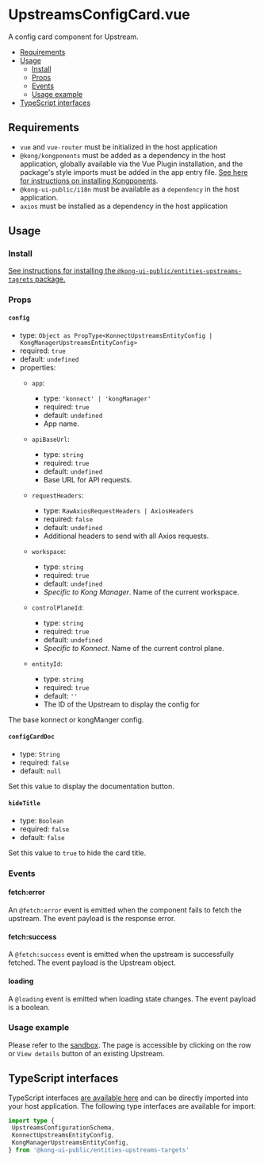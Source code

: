 # UpstreamsConfigCard.vue

A config card component for Upstream.

- [Requirements](#requirements)
- [Usage](#usage)
  - [Install](#install)
  - [Props](#props)
  - [Events](#events)
  - [Usage example](#usage-example)
- [TypeScript interfaces](#typescript-interfaces)

## Requirements

- `vue` and `vue-router` must be initialized in the host application
- `@kong/kongponents` must be added as a dependency in the host application, globally available via the Vue Plugin installation, and the package's style imports must be added in the app entry file. [See here for instructions on installing Kongponents](https://kongponents.konghq.com/#globally-install-all-kongponents).
- `@kong-ui-public/i18n` must be available as a `dependency` in the host application.
- `axios` must be installed as a dependency in the host application

## Usage

### Install

[See instructions for installing the `@kong-ui-public/entities-upstreams-tagrets` package.](../README.md#install)

### Props

#### `config`

- type: `Object as PropType<KonnectUpstreamsEntityConfig | KongManagerUpstreamsEntityConfig>`
- required: `true`
- default: `undefined`
- properties:
  - `app`:
    - type: `'konnect' | 'kongManager'`
    - required: `true`
    - default: `undefined`
    - App name.

  - `apiBaseUrl`:
    - type: `string`
    - required: `true`
    - default: `undefined`
    - Base URL for API requests.

  - `requestHeaders`:
    - type: `RawAxiosRequestHeaders | AxiosHeaders`
    - required: `false`
    - default: `undefined`
    - Additional headers to send with all Axios requests.

  - `workspace`:
    - type: `string`
    - required: `true`
    - default: `undefined`
    - *Specific to Kong Manager*. Name of the current workspace.

  - `controlPlaneId`:
    - type: `string`
    - required: `true`
    - default: `undefined`
    - *Specific to Konnect*. Name of the current control plane.

  - `entityId`:
    - type: `string`
    - required: `true`
    - default: `''`
    - The ID of the Upstream to display the config for

The base konnect or kongManger config.

#### `configCardDoc`

- type: `String`
- required: `false`
- default: `null`

Set this value to display the documentation button.

#### `hideTitle`

- type: `Boolean`
- required: `false`
- default: `false`

Set this value to `true` to hide the card title.

### Events

#### fetch:error

An `@fetch:error` event is emitted when the component fails to fetch the upstream. The event payload is the response error.

#### fetch:success

A `@fetch:success` event is emitted when the upstream is successfully fetched. The event payload is the Upstream object.

#### loading

A `@loading` event is emitted when loading state changes. The event payload is a boolean.

### Usage example

Please refer to the [sandbox](../sandbox/pages/UpstreamsConfigCardPage.vue). The page is accessible by clicking on the row or `View details` button of an existing Upstream.

## TypeScript interfaces

TypeScript interfaces [are available here](https://github.com/Kong/public-ui-components/blob/main/packages/entities/entities-upstreams-targets/src/types/upstreams-config.ts) and can be directly imported into your host application. The following type interfaces are available for import:

```ts
import type {
 UpstreamsConfigurationSchema,
 KonnectUpstreamsEntityConfig,
 KongManagerUpstreamsEntityConfig,
} from '@kong-ui-public/entities-upstreams-targets'
```
